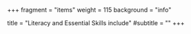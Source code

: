 +++
fragment = "items"
weight = 115
background = "info"

title = "Literacy and Essential Skills include"
#subtitle = ""
+++






